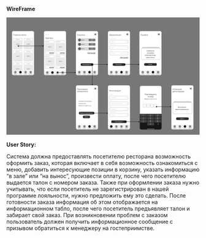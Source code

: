 ﻿**WireFrame** 

![Image alt](https://github.com/dmatwe/projects/blob/main/OTUS_SA_ADVANCED/WireFrame/WireFrame.png)

**User Story:** 

Система должна предоставлять посетителю ресторана возможность оформить заказ, которая включает в себя возможность ознакомиться с меню, добавить интересующие позиции в корзину, указать информацию “в зале” или “на вынос”, произвести оплату, после чего посетителю выдается талон с номером заказа. Также при оформлении заказа нужно учитывать, что если посетитель не зарегистрирован в нашей программе лояльности, нужно предложить ему это сделать. После готовности заказа информация об этом отображается на информационном табло, после чего посетитель предъявляет талон и забирает свой заказ. При возникновении проблем с заказом пользователь должен получить информационное сообщение с призывом обратиться к менеджеру на гостеприимстве.
